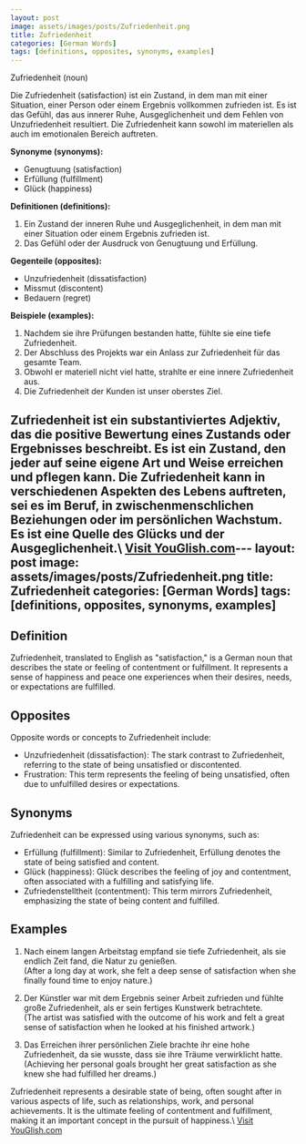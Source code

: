 ```yaml
---
layout: post
image: assets/images/posts/Zufriedenheit.png
title: Zufriedenheit
categories: [German Words]
tags: [definitions, opposites, synonyms, examples]
---
```


Zufriedenheit (noun)

Die Zufriedenheit (satisfaction) ist ein Zustand, in dem man mit einer Situation, einer Person oder einem Ergebnis vollkommen zufrieden ist. Es ist das Gefühl, das aus innerer Ruhe, Ausgeglichenheit und dem Fehlen von Unzufriedenheit resultiert. Die Zufriedenheit kann sowohl im materiellen als auch im emotionalen Bereich auftreten.

**Synonyme (synonyms):**

- Genugtuung (satisfaction)
- Erfüllung (fulfillment)
- Glück (happiness)

**Definitionen (definitions):**

1. Ein Zustand der inneren Ruhe und Ausgeglichenheit, in dem man mit einer Situation oder einem Ergebnis zufrieden ist.
2. Das Gefühl oder der Ausdruck von Genugtuung und Erfüllung.

**Gegenteile (opposites):**

- Unzufriedenheit (dissatisfaction)
- Missmut (discontent)
- Bedauern (regret)

**Beispiele (examples):**

1. Nachdem sie ihre Prüfungen bestanden hatte, fühlte sie eine tiefe Zufriedenheit.
2. Der Abschluss des Projekts war ein Anlass zur Zufriedenheit für das gesamte Team.
3. Obwohl er materiell nicht viel hatte, strahlte er eine innere Zufriedenheit aus.
4. Die Zufriedenheit der Kunden ist unser oberstes Ziel.

Zufriedenheit ist ein substantiviertes Adjektiv, das die positive Bewertung eines Zustands oder Ergebnisses beschreibt. Es ist ein Zustand, den jeder auf seine eigene Art und Weise erreichen und pflegen kann. Die Zufriedenheit kann in verschiedenen Aspekten des Lebens auftreten, sei es im Beruf, in zwischenmenschlichen Beziehungen oder im persönlichen Wachstum. Es ist eine Quelle des Glücks und der Ausgeglichenheit.\ <a id="yg-widget-0" class="youglish-widget" data-query="Zufriedenheit" data-lang="german" data-components="8412" data-auto-start="0" data-bkg-color="theme_light" data-title="How%20to%20pronounce%20Zufriedenheit%20in%20German"  rel="nofollow" href="https://youglish.com">Visit YouGlish.com</a><script async src="https://youglish.com/public/emb/widget.js" charset="utf-8"></script>---
layout: post
image: assets/images/posts/Zufriedenheit.png
title: Zufriedenheit
categories: [German Words]
tags: [definitions, opposites, synonyms, examples]
---

## Definition

Zufriedenheit, translated to English as "satisfaction," is a German noun that describes the state or feeling of contentment or fulfillment. It represents a sense of happiness and peace one experiences when their desires, needs, or expectations are fulfilled.

## Opposites

Opposite words or concepts to Zufriedenheit include:

- Unzufriedenheit (dissatisfaction): The stark contrast to Zufriedenheit, referring to the state of being unsatisfied or discontented.
- Frustration: This term represents the feeling of being unsatisfied, often due to unfulfilled desires or expectations.

## Synonyms

Zufriedenheit can be expressed using various synonyms, such as:

- Erfüllung (fulfillment): Similar to Zufriedenheit, Erfüllung denotes the state of being satisfied and content.
- Glück (happiness): Glück describes the feeling of joy and contentment, often associated with a fulfilling and satisfying life.
- Zufriedenstelltheit (contentment): This term mirrors Zufriedenheit, emphasizing the state of being content and fulfilled.

## Examples

1. Nach einem langen Arbeitstag empfand sie tiefe Zufriedenheit, als sie endlich Zeit fand, die Natur zu genießen.\
(After a long day at work, she felt a deep sense of satisfaction when she finally found time to enjoy nature.)

2. Der Künstler war mit dem Ergebnis seiner Arbeit zufrieden und fühlte große Zufriedenheit, als er sein fertiges Kunstwerk betrachtete.\
(The artist was satisfied with the outcome of his work and felt a great sense of satisfaction when he looked at his finished artwork.)

3. Das Erreichen ihrer persönlichen Ziele brachte ihr eine hohe Zufriedenheit, da sie wusste, dass sie ihre Träume verwirklicht hatte.\
(Achieving her personal goals brought her great satisfaction as she knew she had fulfilled her dreams.)

Zufriedenheit represents a desirable state of being, often sought after in various aspects of life, such as relationships, work, and personal achievements. It is the ultimate feeling of contentment and fulfillment, making it an important concept in the pursuit of happiness.\ <a id="yg-widget-0" class="youglish-widget" data-query="Zufriedenheit" data-lang="german" data-components="8412" data-auto-start="0" data-bkg-color="theme_light" data-title="How%20to%20pronounce%20Zufriedenheit%20in%20German"  rel="nofollow" href="https://youglish.com">Visit YouGlish.com</a><script async src="https://youglish.com/public/emb/widget.js" charset="utf-8"></script>